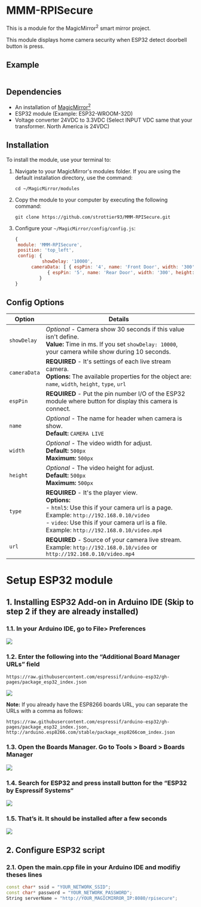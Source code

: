 # MMM-RPISecure
This is a module for the MagicMirror<sup>2</sup> smart mirror project.

This module displays home camera security when ESP32 detect doorbell button is press.

## Example

![]()

## Dependencies
  * An installation of [MagicMirror<sup>2</sup>](https://github.com/MichMich/MagicMirror)
  * ESP32 module (Example: ESP32-WROOM-32D)
  * Voltage converter 24VDC to 3.3VDC (Select INPUT VDC same that your transformer. North America is 24VDC)

## Installation
To install the module, use your terminal to:
 1. Navigate to your MagicMirror's modules folder. If you are using the default installation directory, use the command:
    
    `cd ~/MagicMirror/modules`
    
 2. Copy the module to your computer by executing the following command:
    
    `git clone https://github.com/strottier93/MMM-RPISecure.git`
    
 3. Configure your `~/MagicMirror/config/config.js`:

    ```js
    {
	 module: 'MMM-RPISecure',
	 position: 'top_left',
	 config: {
	          showDelay: '10000',
		  cameraData: [ { espPin: '4', name: 'Front Door', width: '300', height: '170', type: 'html5', url: 'http://ADDRESS_IP/video' },
				{ espPin: '5', name: 'Rear Door', width: '300', height: '170', type: 'video', url: 'http://ADDRESS_IP/video.mp4' } ]
	         }
    }
    ```

## Config Options
| Option                  | Details                                                                                                                                                                                                                                            |
| ----------------------- | -------------------------------------------------------------------------------------------------------------------------------------------------------------------------------------------------------------------------------------------------- |
| `showDelay`             | _Optional_ - Camera show 30 seconds if this value isn't define.<br />**Value:** Time in ms. If you set `showDelay: 10000`, your camera while show during 10 seconds.                                                                               |  
| `cameraData`            | **REQUIRED** - It's settings of each live stream camera.<br />**Options:** The available properties for the object are: `name`, `width`, `height`, `type`, `url`                                                                                   |
| `espPin`                | **REQUIRED** - Put the pin number I/O of the ESP32 module where button for display this camera is connect.                                                                                                                                                                          |
| `name`                  | _Optional_ - The name for header when camera is show.<br />**Default:** `CAMERA LIVE`                                                                                                                                                              |
| `width`                 | _Optional_ - The video width for adjust.<br />**Default:** `500px`<br />**Maximum:** `500px`                                                                                                                                                       |
| `height`                | _Optional_ - The video height for adjust.<br />**Default:** `500px`<br />**Maximum:** `500px`                                                                                                                                                      |
| `type`                  | **REQUIRED** - It's the player view.<br />**Options:**<br />- `html5`: Use this if your camera url is a page. Example: `http://192.168.0.10/video`<br />- `video`: Use this if your camera url is a file. Example: `http://192.168.0.10/video.mp4` |
| `url`                   | **REQUIRED** - Source of your camera live stream. Example: `http://192.168.0.10/video` or `http://192.168.0.10/video.mp4`                                                                                                                          |


# Setup ESP32 module

## 1\. Installing ESP32 Add-on in Arduino IDE (Skip to step 2 if they are already installed)

### 1.1\. In your Arduino IDE, go to File> Preferences

![](https://i0.wp.com/randomnerdtutorials.com/wp-content/uploads/2016/12/arduino-ide-open-preferences.png?w=196&quality=100&strip=all&ssl=1)

### 1.2\. Enter the following into the “Additional Board Manager URLs” field

`https://raw.githubusercontent.com/espressif/arduino-esp32/gh-pages/package_esp32_index.json`

![](https://i0.wp.com/randomnerdtutorials.com/wp-content/uploads/2022/04/ESP32-URL-Arduino-IDE.png?w=828&quality=100&strip=all&ssl=1)

**Note:** If you already have the ESP8266 boards URL, you can separate the URLs with a comma as follows:

`https://raw.githubusercontent.com/espressif/arduino-esp32/gh-pages/package_esp32_index.json, http://arduino.esp8266.com/stable/package_esp8266com_index.json`

### 1.3\. Open the Boards Manager. Go to Tools > Board > Boards Manager

![](https://i0.wp.com/randomnerdtutorials.com/wp-content/uploads/2018/06/boardsManager.png?w=628&quality=100&strip=all&ssl=1)

### 1.4\. Search for ESP32 and press install button for the “ESP32 by Espressif Systems“

![](https://i0.wp.com/randomnerdtutorials.com/wp-content/uploads/2018/06/installing.png?w=786&quality=100&strip=all&ssl=1)

### 1.5\. That’s it. It should be installed after a few seconds

![](https://i0.wp.com/randomnerdtutorials.com/wp-content/uploads/2019/07/ESP32-Board-add-on-in-Arduino-IDE-installed.png?w=786&quality=100&strip=all&ssl=1)

## 2\. Configure ESP32 script

### 2.1\. Open the main.cpp file in your Arduino IDE and modifiy theses lines

```c++
const char* ssid = "YOUR_NETWORK_SSID";
const char* password = "YOUR_NETWORK_PASSWORD";
String serverName = "http://YOUR_MAGICMIRROR_IP:8080/rpisecure";
```









